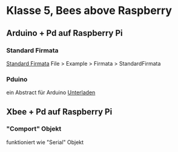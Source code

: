 # Klasse 5, Bees above Raspberry
	
## Arduino + Pd auf Raspberry Pi

### Standard Firmata

[Standard Firmata](firmata.png)
File > Example > Firmata > StandardFirmata

### Pduino
ein Abstract für Arduino
[Unterladen](http://at.or.at/hans/pd/objects.html)

## Xbee + Pd auf Raspberry Pi

### "Comport" Objekt

funktioniert wie "Serial" Objekt


